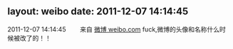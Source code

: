 layout: weibo
date: 2011-12-07 14:14:45
---
<meta name="referrer" content="no-referrer" />

2011-12-07 14:14:45  &nbsp;&nbsp;&nbsp;&nbsp;&nbsp;&nbsp; 来自 <a href="http://weibo.com/" rel="nofollow">微博 weibo.com</a>
fuck,微博的头像和名称什么时候被改了的！！ ​​​
